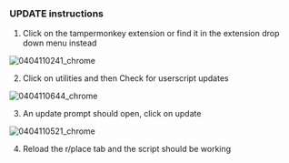 ### UPDATE instructions

1. Click on the tampermonkey extension or find it in the extension drop down menu instead

![0404110241_chrome](https://user-images.githubusercontent.com/67459484/161480004-835a89d4-8e04-4b96-86bb-d44068a991ae.jpg)

2. Click on utilities and then Check for userscript updates

![0404110644_chrome](https://user-images.githubusercontent.com/67459484/161480381-5f38a0d3-ccbd-42a7-897b-0d6f15776c2d.jpg)

3. An update prompt should open, click on update

![0404110521_chrome](https://user-images.githubusercontent.com/67459484/161480537-74812761-a7a2-4b15-ad88-0d09e84ae678.jpg)


4. Reload the r/place tab and the script should be working
